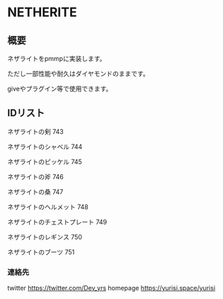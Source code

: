 # NETHERITE 


## 概要 
ネザライトをpmmpに実装します。 

ただし一部性能や耐久はダイヤモンドのままです。 

giveやプラグイン等で使用できます。 

## IDリスト 

ネザライトの剣 743 

ネザライトのシャベル 744 

ネザライトのピッケル 745 

ネザライトの斧 746 

ネザライトの桑 747 

ネザライトのヘルメット 748 

ネザライトのチェストプレート 749 

ネザライトのレギンス 750 

ネザライトのブーツ 751 


### 連絡先
twitter https://twitter.com/Dev_yrs
homepage https://yurisi.space/yurisi
